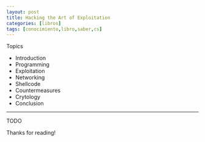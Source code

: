 ```yaml
---
layout: post
title: Hacking the Art of Exploitation
categories: [libros]
tags: [conocimiento,libro,saber,cs]
---
```


<!--Resumen-->

Topics 

- Introduction
- Programming
- Exploitation
- Networking
- Shellcode
- Countermeasures
- Crytology
- Conclusion

---

<!--more-->
TODO
  
Thanks for reading!